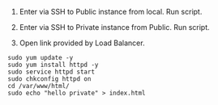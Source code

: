 1. Enter via SSH to Public instance from local. Run script.

2. Enter via SSH to Private instance from Public. Run script.

3. Open link provided by Load Balancer.

```
sudo yum update -y
sudo yum install httpd -y
sudo service httpd start
sudo chkconfig httpd on
cd /var/www/html/
sudo echo "hello private" > index.html
```